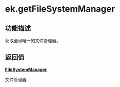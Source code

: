 # ek.getFileSystemManager

## 功能描述

获取全局唯一的文件管理器。

## 返回值

**[FileSystemManager](./FileSystemManager.md)**

文件管理器
